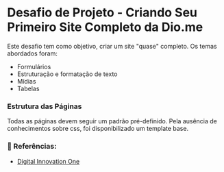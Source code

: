 # Desafio de Projeto - Criando Seu Primeiro Site Completo da Dio.me

Este desafio tem como objetivo, criar um site "quase" completo. Os temas abordados foram:
- Formulários
- Estruturação e formatação de texto
- Mídias
- Tabelas

### Estrutura das Páginas
Todas as páginas devem seguir um padrão pré-definido. Pela ausência de conhecimentos sobre css, foi disponibilizado um template base.

### 🔎 Referências:
- [Digital Innovation One](https://www.dio.me/)